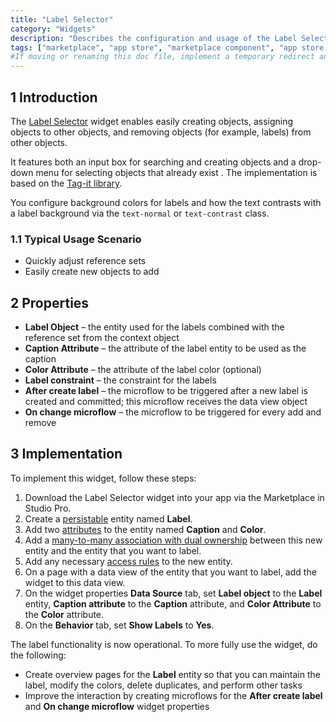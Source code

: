 ```yaml
---
title: "Label Selector"
category: "Widgets"
description: "Describes the configuration and usage of the Label Selector widget, which is available in the Mendix Marketplace."
tags: ["marketplace", "app store", "marketplace component", "app store component", "widget", "label selector", "platform support"]
#If moving or renaming this doc file, implement a temporary redirect and let the respective team know they should update the URL in the product. See Mapping to Products for more details.
---
```


## 1 Introduction

The [Label Selector](https://appstore.home.mendix.com/link/app/292/) widget enables easily creating objects, assigning objects to other objects, and removing objects (for example, labels) from other objects.

It features both an input box for searching and creating objects and a drop-down menu for selecting objects that already exist . The implementation is based on the [Tag-it library](https://aehlke.github.io/tag-it/).

You configure background colors for labels and how the text contrasts with a label background via the `text-normal` or `text-contrast` class.

### 1.1 Typical Usage Scenario

* Quickly adjust reference sets
* Easily create new objects to add

## 2 Properties

* **Label Object** – the entity used for the labels combined with the reference set from the context object
* **Caption Attribute** – the attribute of the label entity to be used as the caption
* **Color Attribute** – the attribute of the label color (optional)
* **Label constraint** – the constraint for the labels
* **After create label** – the microflow to be triggered after a new label is created and committed; this microflow receives the data view object
* **On change microflow** – the microflow to be triggered for every add and remove

## 3 Implementation

To implement this widget, follow these steps:

1. Download the Label Selector widget into your app via the Marketplace in Studio Pro.
2. Create a [persistable](/refguide/persistability) entity named **Label**.
3. Add two [attributes](/refguide/attributes) to the entity named **Caption** and **Color**.
4. Add a [many-to-many association with dual ownership](/refguide/associations#many-to-many-both) between this new entity and the entity that you want to label. 
5. Add any necessary [access rules](/refguide/access-rules) to the new entity.
6. On a page with a data view of the entity that you want to label, add the widget to this data view.
7. On the widget properties **Data Source** tab, set **Label object** to the **Label** entity, **Caption attribute** to the **Caption** attribute, and **Color Attribute** to the **Color** attribute.
8. On the **Behavior** tab, set **Show Labels** to **Yes**.

The label functionality is now operational. To more fully use the widget, do the following:

* Create overview pages for the **Label** entity so that you can maintain the label, modify the colors, delete duplicates, and perform other tasks
* Improve the interaction by creating microflows for the **After create label** and **On change microflow** widget properties

